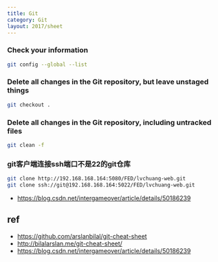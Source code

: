 ```yaml
---
title: Git
category: Git
layout: 2017/sheet
---
```


### Check your information 

```bash
git config --global --list
```

### Delete all changes in the Git repository, but leave unstaged things 

```bash
git checkout .
```

### Delete all changes in the Git repository, including untracked files 

```bash
git clean -f
```

### git客户端连接ssh端口不是22的git仓库 ###

```bash
git clone http://192.168.168.164:5080/FED/lvchuang-web.git
git clone ssh://git@192.168.168.164:5022/FED/lvchuang-web.git
```

- https://blog.csdn.net/intergameover/article/details/50186239

## ref
- https://github.com/arslanbilal/git-cheat-sheet
- http://bilalarslan.me/git-cheat-sheet/
- https://blog.csdn.net/intergameover/article/details/50186239
